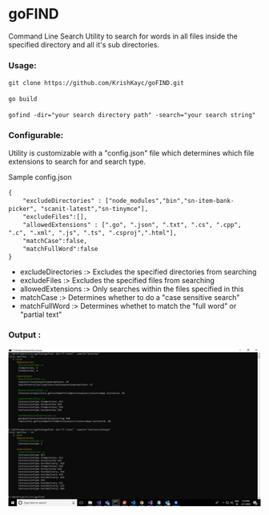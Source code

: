 # goFIND

Command Line Search Utility to search for words in all files inside the specified directory and all it's sub directories.


### Usage:

```
git clone https://github.com/KrishKayc/goFIND.git

go build 

gofind -dir="your search directory path" -search="your search string"

```

### Configurable:

Utility is customizable with a "config.json" file which determines which file extensions to search for and search type.

Sample config.json

```
{
    "excludeDirectories" : ["node_modules","bin","sn-item-bank-picker", "scanit-latest","sn-tinymce"],
    "excludeFiles":[],
    "allowedExtensions" : [".go", ".json", ".txt", ".cs", ".cpp", ".c", ".xml", ".js", ".ts", ".csproj",".html"],
    "matchCase":false,
    "matchFullWord":false
}

```

* excludeDirectories :> Excludes the specified directories from searching
* excludeFiles       :> Excludes the specified files from searching
* allowedExtensions  :> Only searches within the files specified in this
* matchCase          :> Determines whether to do a "case sensitive search"
* matchFullWord      :> Determines whethet to match the "full word" or "partial text"


### Output :

![Sample Output](https://github.com/KrishKayc/goFIND/blob/master/sample_output/gofind_sample_output.jpg)




